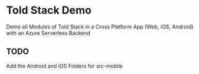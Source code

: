 # Told Stack Demo

Demo all Modules of Told Stack in a Cross Platform App (Web, iOS, Android) with an Azure Serverless Backend

## TODO

Add the Android and iOS Folders for src-mobile